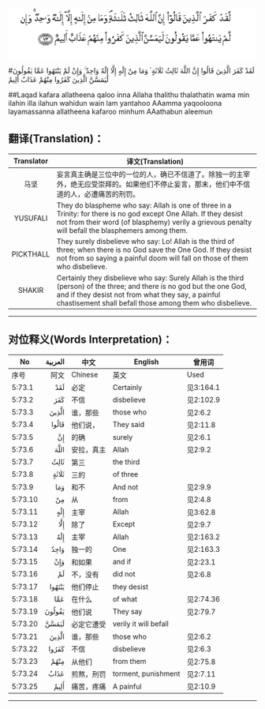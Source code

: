 ![005:073](images/005_073.gif)

#لَقَدْ كَفَرَ الَّذِينَ قَالُوا إِنَّ اللَّهَ ثَالِثُ ثَلَاثَةٍ ۘ وَمَا مِنْ إِلَٰهٍ إِلَّا إِلَٰهٌ وَاحِدٌ ۚ وَإِنْ لَمْ يَنْتَهُوا عَمَّا يَقُولُونَ لَيَمَسَّنَّ الَّذِينَ كَفَرُوا مِنْهُمْ عَذَابٌ أَلِيمٌ 

##Laqad kafara allatheena qaloo inna Allaha thalithu thalathatin wama min ilahin illa ilahun wahidun wain lam yantahoo AAamma yaqooloona layamassanna allatheena kafaroo minhum AAathabun aleemun 

## 翻译(Translation)：

| Translator | 译文(Translation)                                            |
| :--------: | ------------------------------------------------------------ |
|    马坚    | 妄言真主确是三位中的一位的人，确已不信道了。除独一的主宰外，绝无应受崇拜的。如果他们不停止妄言，那末，他们中不信道的人，必遭痛苦的刑罚。 |
|  YUSUFALI  | They do blaspheme who say: Allah is one of three in a Trinity: for there is no god except One Allah. If they desist not from their word (of blasphemy) verily a grievous penalty will befall the blasphemers among them. |
| PICKTHALL  | They surely disbelieve who say: Lo! Allah is the third of three; when there is no God save the One God. If they desist not from so saying a painful doom will fall on those of them who disbelieve. |
|   SHAKIR   | Certainly they disbelieve who say: Surely Allah is the third (person) of the three; and there is no god but the one God, and if they desist not from what they say, a painful chastisement shall befall those among them who disbelieve. |

---

## 对位释义(Words Interpretation)：

| No   | العربية | 中文    | English | 曾用词 |
| ---- | ------: | ------- | ------- | ------ |
| 序号 |    阿文 | Chinese | 英文    | Used   |
| 5:73.1  | لَقَدْ    | 必定       | Certainly             | 见3:164.1 |
| 5:73.2  | كَفَرَ    | 不信       | disbelieve            | 见2:102.9 |
| 5:73.3  | الَّذِينَ  | 谁，那些   | those who             | 见2:6.2   |
| 5:73.4  | قَالُوا  | 他们说，   | They said             | 见2:11.8  |
| 5:73.5  | إِنَّ     | 的确       | surely                | 见2:6.1   |
| 5:73.6  | اللَّهَ   | 安拉，真主 | Allah                 | 见2:9.2   |
| 5:73.7  | ثَالِثُ   | 第三       | the third             |           |
| 5:73.8  | ثَلَاثَةٍ  | 三的       | of three              |           |
| 5:73.9  | وَمَا    | 和不       | And not               | 见2:9.9   |
| 5:73.10 | مِنْ     | 从         | from                  | 见2:4.8   |
| 5:73.11 | إِلَٰهٍ    | 主宰       | Allah                 | 见3:62.8  |
| 5:73.12 | إِلَّا    | 除了       | Except                | 见2:9.7   |
| 5:73.13 | إِلَٰهٌ    | 主宰       | Allah                 | 见2:163.2 |
| 5:73.14 | وَاحِدٌ   | 独一的     | One                   | 见2:163.3 |
| 5:73.15 | وَإِنْ    | 和如果     | and if                | 见2:23.1 |
| 5:73.16 | لَمْ     | 不，没有   | did not               | 见2:6.8   |
| 5:73.17 | يَنْتَهُوا | 他们停止   | they desist           |           |
| 5:73.18 | عَمَّا    | 在什么     | of what               | 见2:74.36 |
| 5:73.19 | يَقُولُونَ | 他们说     | They say              | 见2:79.7  |
| 5:73.20 | لَيَمَسَّنَّ  | 必定它遭受 | verily it will befall |           |
| 5:73.21 | الَّذِينَ  | 谁，那些   | those who             | 见2:6.2   |
| 5:73.22 | كَفَرُوا  | 不信       | disbelieve            | 见2:6.3   |
| 5:73.23 | مِنْهُمْ   | 从他们     | from them             | 见2:75.8  |
| 5:73.24 | عَذَابٌ   | 煎熬，刑罚 | torment, punishment   | 见2:7.11  |
| 5:73.25 | أَلِيمٌ   | 痛苦，疼痛 | A painful             | 见2:10.9  |

---
